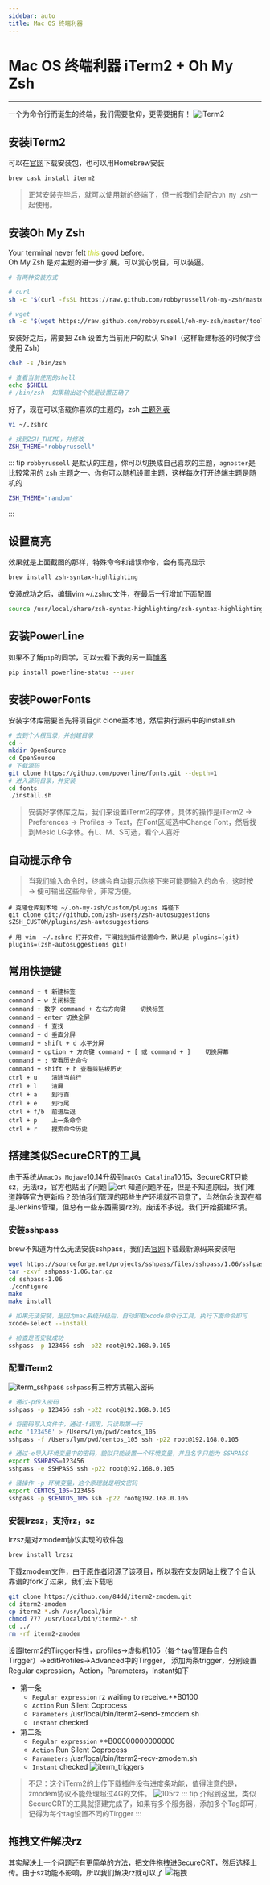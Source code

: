```yaml
---
sidebar: auto
title: Mac OS 终端利器
---
```


# Mac OS 终端利器 iTerm2 + Oh My Zsh
***
一个为命令行而诞生的终端，我们需要敬仰，更需要拥有！
![iTerm2](https://qiniu.84dd.xyz/iTerm2/iTerm2.jpg!84dd)

## 安装iTerm2
可以在[官网](https://www.iterm2.com/downloads.html)下载安装包，也可以用Homebrew安装
```sh
brew cask install iterm2
```
> 正常安装完毕后，就可以使用新的终端了，但一般我们会配合`Oh My Zsh`一起使用。

## 安装Oh My Zsh
Your terminal never felt *<font color="#c5d928">this</font>* good before.  
Oh My Zsh 是对主题的进一步扩展，可以赏心悦目，可以装逼。
```sh
# 有两种安装方式

# curl
sh -c "$(curl -fsSL https://raw.github.com/robbyrussell/oh-my-zsh/master/tools/install.sh)"

# wget
sh -c "$(wget https://raw.github.com/robbyrussell/oh-my-zsh/master/tools/install.sh -O -)"
```
安装好之后，需要把 Zsh 设置为当前用户的默认 Shell（这样新建标签的时候才会使用 Zsh）
```sh
chsh -s /bin/zsh

# 查看当前使用的shell
echo $SHELL
# /bin/zsh  如果输出这个就是设置正确了
```
好了，现在可以搭载你喜欢的主题的，zsh [主题列表](https://github.com/robbyrussell/oh-my-zsh/wiki/themes)
```sh
vi ~/.zshrc

# 找到ZSH_THEME，并修改
ZSH_THEME="robbyrussell"
```
::: tip
`robbyrussell` 是默认的主题，你可以切换成自己喜欢的主题，`agnoster`是比较常用的 zsh 主题之一。你也可以随机设置主题，这样每次打开终端主题是随机的
```sh
ZSH_THEME="random"
```
:::

## 设置高亮
效果就是上面截图的那样，特殊命令和错误命令，会有高亮显示
```sh
brew install zsh-syntax-highlighting
```
安装成功之后，编辑vim ~/.zshrc文件，在最后一行增加下面配置
```sh
source /usr/local/share/zsh-syntax-highlighting/zsh-syntax-highlighting.zsh
```

## 安装PowerLine
如果不了解`pip`的同学，可以去看下我的另一篇[博客](/docs/python/pip/)
```sh
pip install powerline-status --user
```

## 安装PowerFonts
安装字体库需要首先将项目git clone至本地，然后执行源码中的install.sh
```sh
# 去到个人根目录，并创建目录
cd ~
mkdir OpenSource
cd OpenSource
# 下载源码
git clone https://github.com/powerline/fonts.git --depth=1
# 进入源码目录，并安装
cd fonts
./install.sh
```
> 安装好字体库之后，我们来设置iTerm2的字体，具体的操作是iTerm2 -> Preferences -> Profiles -> Text，在Font区域选中Change Font，然后找到Meslo LG字体。有L、M、S可选，看个人喜好

## 自动提示命令
> 当我们输入命令时，终端会自动提示你接下来可能要输入的命令，这时按 → 便可输出这些命令，非常方便。
```
# 克隆仓库到本地 ~/.oh-my-zsh/custom/plugins 路径下
git clone git://github.com/zsh-users/zsh-autosuggestions $ZSH_CUSTOM/plugins/zsh-autosuggestions

# 用 vim  ~/.zshrc 打开文件，下滑找到插件设置命令，默认是 plugins=(git) 
plugins=(zsh-autosuggestions git)
```

## 常用快捷键
```
command + t 新建标签
command + w 关闭标签
command + 数字 command + 左右方向键    切换标签
command + enter 切换全屏
command + f 查找
command + d 垂直分屏
command + shift + d 水平分屏
command + option + 方向键 command + [ 或 command + ]    切换屏幕
command + ; 查看历史命令
command + shift + h 查看剪贴板历史
ctrl + u    清除当前行
ctrl + l    清屏
ctrl + a    到行首
ctrl + e    到行尾
ctrl + f/b  前进后退
ctrl + p    上一条命令
ctrl + r    搜索命令历史
```

## 搭建类似SecureCRT的工具
由于系统从`macOs Mojave`10.14升级到`macOs Catalina`10.15，SecureCRT只能sz，无法rz，官方也贴出了问题
![crt](https://qiniu.84dd.xyz/iTerm2/catalina_crt.png!84dd)
知道问题所在，但是不知道原因，我们难道静等官方更新吗？恐怕我们管理的那些生产环境就不同意了，当然你会说现在都是Jenkins管理，但总有一些东西需要rz的。废话不多说，我们开始搭建环境。
### 安装sshpass
brew不知道为什么无法安装sshpass，我们去[官网](https://sourceforge.net/projects/sshpass/)下载最新源码来安装吧
``` sh
wget https://sourceforge.net/projects/sshpass/files/sshpass/1.06/sshpass-1.06.tar.gz
tar -zxvf sshpass-1.06.tar.gz
cd sshpass-1.06
./configure
make
make install

# 如果无法安装，是因为mac系统升级后，自动卸载xcode命令行工具，执行下面命令即可
xcode-select --install

# 检查是否安装成功
sshpass -p 123456 ssh -p22 root@192.168.0.105
```
### 配置iTerm2
![iterm_sshpass](https://qiniu.84dd.xyz/iTerm2/iterm_sshpass.png!84dd)
`sshpass`有三种方式输入密码
```sh
# 通过-p传入密码
sshpass -p 123456 ssh -p22 root@192.168.0.105

# 将密码写入文件中，通过-f调用，只读取第一行
echo '123456' > /Users/lym/pwd/centos_105
sshpass -f /Users/lym/pwd/centos_105 ssh -p22 root@192.168.0.105

# 通过-e导入环境变量中的密码，貌似只能设置一个环境变量，并且名字只能为 SSHPASS
export SSHPASS=123456
sshpass -e SSHPASS ssh -p22 root@192.168.0.105

# 骚操作 -p 环境变量，这个原理就是明文密码
export CENTOS_105=123456
sshpass -p $CENTOS_105 ssh -p22 root@192.168.0.105
```
### 安装lrzsz，支持rz，sz
lrzsz是对zmodem协议实现的软件包
``` sh
brew install lrzsz
```
下载zmodem文件，由于[原作者](https://github.com/mmastrac/)闭源了该项目，所以我在交友网站上找了个自认靠谱的fork了过来，我们去下载吧
``` sh
git clone https://github.com/84dd/iterm2-zmodem.git
cd iterm2-zmodem
cp iterm2-*.sh /usr/local/bin
chmod 777 /usr/local/bin/iterm2-*.sh
cd ../
rm -rf iterm2-zmodem
```
设置Iterm2的Tirgger特性，profiles->虚拟机105（每个tag管理各自的Tirgger）->editProfiles->Advanced中的Tirgger，
添加两条trigger，分别设置 Regular expression，Action，Parameters，Instant如下
- 第一条
   - `Regular expression` rz waiting to receive.\*\*B0100
   - `Action` Run Silent Coprocess
   - `Parameters` /usr/local/bin/iterm2-send-zmodem.sh
   - `Instant` checked
- 第二条
   - `Regular expression` \*\*B00000000000000
   - `Action` Run Silent Coprocess
   - `Parameters` /usr/local/bin/iterm2-recv-zmodem.sh
   - `Instant` checked
![iterm_triggers](https://qiniu.84dd.xyz/iTerm2/iterm_triggers.png!84dd)
> 不足：这个iTerm2的上传下载插件没有进度条功能，值得注意的是，zmodem协议不能处理超过4G的文件。
![105rz](https://qiniu.84dd.xyz/iTerm2/105rz.jpg!84dd)
::: tip
介绍到这里，类似SecureCRT的工具就搭建完成了，如果有多个服务器，添加多个Tag即可，记得为每个tag设置不同的Tirgger
:::

## 拖拽文件解决rz
其实解决上一个问题还有更简单的方法，把文件拖拽进SecureCRT，然后选择上传。由于sz功能不影响，所以我们解决rz就可以了
![拖拽](https://qiniu.84dd.xyz/01Shmi.png)
